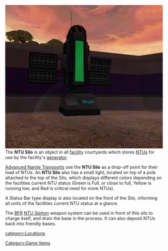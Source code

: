 ![](images/NTUSiloPicture.jpg "fig:NTUSiloPicture.jpg") The **NTU Silo** is an
object in all [facility](facilities.md) courtyards which stores
[NTUs](NTU.md) for use by the facility's
[generator](generator.md).

[Advanced Nanite Transports](Advanced_Nanite_Transport.md) use
the **NTU Silo** as a drop-off point for their load of NTUs. An **NTU
Silo** also has a small light, located on top of a pole attached to the
top of the Silo, which displays different colors depending on the
facilities current NTU status (Green is Full, or close to full, Yellow
is running low, and Red is critical need for more NTUs).

A Status Bar type display is also located on the front of the Silo,
informing all units of the facilities current NTU status at a glance.

The [BFR](BFR.md) [NTU Siphon](NTU_Siphon.md) weapon
system can be used in front of this silo to charge itself, and drain the
base in the process. It can also deposit NTUs back into friendly bases.

[category:Locations](category:Locations.md)

[Category:Game Items](Category:Game_Items.md)
